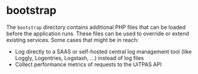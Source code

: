 # bootstrap

The `bootstrap` directory contains additional PHP files that can be loaded before the application runs. These files can be used to override or extend existing services. Some cases that might be in reach:

* Log directly to a SAAS or self-hosted central log management tool (like Loggly, Logentries, Logstash, ...) instead of log files
* Collect performance metrics of requests to the UiTPAS API
